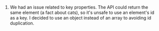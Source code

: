 1. We had an issue related to key properties. The API could return the same element (a fact about cats), so it's unsafe to use an element's id as a key. I decided to use an object instead of an array to avoiding id duplication.
